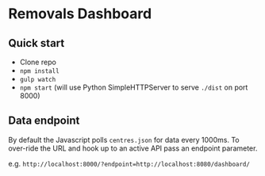 # Removals Dashboard

## Quick start

- Clone repo
- `npm install`
- `gulp watch`
- `npm start` (will use Python SimpleHTTPServer to serve `./dist` on port 8000)

## Data endpoint

By default the Javascript polls `centres.json` for data every 1000ms. To over-ride the URL and hook up to an active API pass an endpoint parameter.

e.g. `http://localhost:8000/?endpoint=http://localhost:8080/dashboard/`
